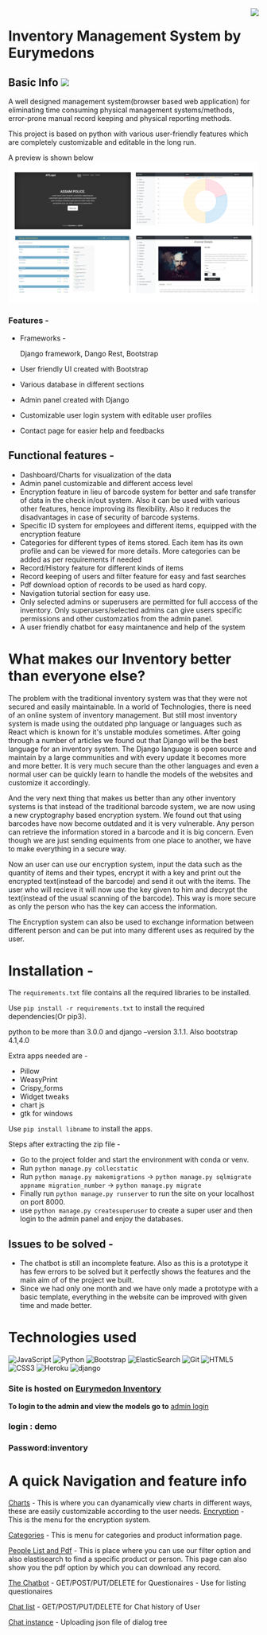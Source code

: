
<a href="https://i.ibb.co/j3Hsqrp/logo.png">
    <img src="https://i.ibb.co/j3Hsqrp/logo.png" align="right" height="200"/>
</a>

# Inventory Management System by Eurymedons


## Basic Info <img src="https://raw.githubusercontent.com/aemmadi/aemmadi/master/wave.gif" width="30px">
A well designed management system(browser based web application) for eliminating time consuming physical management systems/methods, error-prone manual record keeping and physical reporting methods.

This project is based on python with  various user-friendly features which are completely customizable and editable in the long run.

A preview is shown below
![Image Preview](https://github.com/codesbyN/Inventory-image-Eurymedon/blob/master/SS1.png "Image Preview")
### Features -
  * Frameworks -
  
       Django framework, Dango Rest, Bootstrap
  * User friendly UI created with Bootstrap 
  * Various database in different sections
  * Admin panel created with Django
  * Customizable user login system with  editable user profiles
  * Contact page for easier help and feedbacks 
## Functional features -
  * Dashboard/Charts for visualization of the data 
  * Admin panel customizable and different access level
  * Encryption feature in lieu of barcode system for better and safe transfer of data in the check in/out system. Also it can be used with various other features, hence improving its flexibility. Also it reduces the disadvantages in case of security of barcode systems.
  * Specific ID system for employees and different items, equipped with the encryption feature
  * Categories for different types of items stored. Each item has its own profile and can be viewed for more details. More categories can be added as per requirements if needed
  * Record/History feature for different kinds of items 
  * Record keeping of users and filter feature for easy and fast searches
  * Pdf download option of records to be used as hard copy.
  * Navigation tutorial section for easy use.
  * Only selected admins or superusers are permitted for full acccess of the inventory. Only superusers/selected admins can give users specific permissions and other customzatios from the admin panel.
  * A user friendly chatbot for easy maintanence and help of the system
  
  # What makes our Inventory better than everyone else?
 
 The problem with the traditional inventory system was that they were not secured and easily maintainable. In a world of Technologies, there is need of an online system of inventory management. But still most inventory system is made using the outdated php language or languages such as React which is known for it's unstable modules sometimes.
  After going through a number of articles we found out that Django will be the best language for an inventory system. The Django language is open source and maintain by a large communities and with every update it becomes more and more better. It is very much secure than the other languages and even a normal user can be quickly learn to handle the models of the websites and customize it accordingly.
  
  And the very next thing that makes us better than any other inventory systems is that instead of the traditional barcode system, we are now using a new cryptography based encryption system. We found out that using barcodes have now become outdated and it is very vulnerable. Any person can retrieve the information stored in a barcode and it is big concern. Even though we are just sending equiments from one place to another, we have to make everything in a secure way. 
  
  Now an user can use our encryption system, input the data such as the quantity of items and their types, encrypt it with a key and print out the encrypted text(instead of the barcode) and send it out with the items. The user who will recieve it will now use the key given to him and decrypt the text(instead of the usual scanning of the barcode).
  This way is more secure as only the person who has the key can access the information.
  
  The Encryption system can also be used to exchange information between different person and can be put into many different uses as required by the user.
  
# Installation - 
The `requirements.txt` file contains all the required libraries to be installed.

Use `pip install -r requirements.txt` to install the required dependencies(Or pip3).

python to be more than 3.0.0 and django –version 3.1.1. Also bootstrap 4.1,4.0

Extra apps needed are -
  * Pillow 
  * WeasyPrint
  * Crispy_forms
  * Widget tweaks
  * chart js
  * gtk for windows

 Use `pip install libname` to install the apps.
 
 Steps after extracting the zip file - 
  * Go to the project folder and start the environment with conda or venv.
  * Run `python manage.py collecstatic`
  * Run `python manage.py makemigrations` -> `python manage.py sqlmigrate appname migration_number` -> `python manage.py migrate`
  * Finally run `python manage.py runserver` to run the site on your localhost on port 8000.
  * use `python manage.py createsuperuser` to create a super user and then login to the admin panel and enjoy the databases.
  
  ## Issues to be solved -
 * The chatbot is still an incomplete feature. Also as this is a prototype it has few errors to be solved but it perfectly shows the features and the main aim of of the project we built.
 * Since we had only one month and we have only made a prototype with a basic template, everything in the website can be improved with given time and made better.

# Technologies used
![JavaScript](https://img.shields.io/badge/-JavaScript-black?style=flat-square&logo=javascript)
![Python](https://img.shields.io/badge/-Python-black?style=flat-square&logo=Python)
![Bootstrap](https://img.shields.io/badge/-Bootstrap-563D7C?style=flat-square&logo=bootstrap)
![ElasticSearch](https://img.shields.io/badge/-ElasticSearch-005571?style=flat-square&logo=elasticsearch)
![Git](https://img.shields.io/badge/-Git-black?style=flat-square&logo=git)
![HTML5](https://img.shields.io/badge/-HTML5-E34F26?style=flat-square&logo=html5&logoColor=white)
![CSS3](https://img.shields.io/badge/-CSS3-1572B6?style=flat-square&logo=css3)
![Heroku](https://img.shields.io/badge/-Heroku-430098?style=round&logo=heroku) 
![django](https://img.shields.io/badge/-django-450098?style=round&logo=django)  
  

  ### Site is hosted on [Eurymedon Inventory](www.eurymedon-inventory.herokuapp.com)
  **To login to the admin and view the models go to**
  [admin login](eurymedon-inventory.herokuapp.com/admin) 
  ### login : demo
  ### Password:inventory
  
  
  # A quick Navigation and feature info
  [Charts](http://eurymedon-inventory.herokuapp.com/dashboard/) - This is where you can dyanamically view charts in different ways, these are easily customizable according to the user needs.
  [Encryption](http://eurymedon-inventory.herokuapp.com/encryption/encryption/) - This is the menu for the encryption system.
  
  [Categories](http://eurymedon-inventory.herokuapp.com/categories) -  This is menu for categories and product information page.
  
  [People List and Pdf](http://eurymedon-inventory.herokuapp.com/users/user-list) -  This is place where you can use our filter option and also elastisearch to find a specific product or person. This page can also show you the pdf option by which you can download any record.
  
  [The Chatbot](http://eurymedon-inventory.herokuapp.com/thechatbot/thechatbot) -  GET/POST/PUT/DELETE for Questionaires - Use for listing questionaires
  
  [Chat list](http://eurymedon-inventory.herokuapp.com/chat/thechatbotchat/) - GET/POST/PUT/DELETE for Chat history of User
  
  [Chat instance](http://eurymedon-inventory.herokuapp.com/chat/thechatbotchat/chatbot/) - Uploading json file of dialog tree
  
  
  
  
